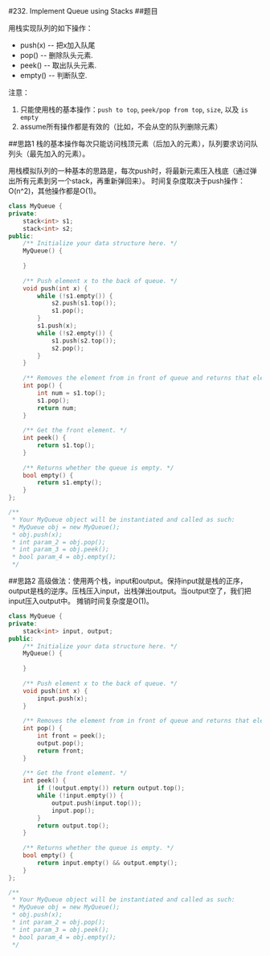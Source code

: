 #232. Implement Queue using Stacks
##题目

用栈实现队列的如下操作：

- push(x) -- 把x加入队尾
- pop() -- 删除队头元素.
- peek() -- 取出队头元素.
- empty() -- 判断队空.
 
注意：
1. 只能使用栈的基本操作：`push to top`, `peek/pop from top`, `size`, 以及 `is empty` 
2. assume所有操作都是有效的（比如，不会从空的队列删除元素）

##思路1
栈的基本操作每次只能访问栈顶元素（后加入的元素），队列要求访问队列头（最先加入的元素）。

用栈模拟队列的一种基本的思路是，每次push时，将最新元素压入栈底（通过弹出所有元素到另一个stack，再重新弹回来）。
时间复杂度取决于push操作：O(n^2)，其他操作都是O(1)。
```C++
class MyQueue {
private:
    stack<int> s1;
    stack<int> s2;
public:
    /** Initialize your data structure here. */
    MyQueue() {
        
    }
    
    /** Push element x to the back of queue. */
    void push(int x) {
        while (!s1.empty()) {
            s2.push(s1.top());
            s1.pop();
        }
        s1.push(x);
        while (!s2.empty()) {
            s1.push(s2.top());
            s2.pop();
        }
    }
    
    /** Removes the element from in front of queue and returns that element. */
    int pop() {
        int num = s1.top();
        s1.pop();
        return num;
    }
    
    /** Get the front element. */
    int peek() {
        return s1.top();
    }
    
    /** Returns whether the queue is empty. */
    bool empty() {
        return s1.empty();
    }
};

/**
 * Your MyQueue object will be instantiated and called as such:
 * MyQueue obj = new MyQueue();
 * obj.push(x);
 * int param_2 = obj.pop();
 * int param_3 = obj.peek();
 * bool param_4 = obj.empty();
 */
 ```
 
##思路2
高级做法：使用两个栈，input和output。保持input就是栈的正序，output是栈的逆序。压栈压入input，出栈弹出output。当output空了，我们把input压入output中。
摊销时间复杂度是O(1)。
```C++
class MyQueue {
private:
    stack<int> input, output;
public:
    /** Initialize your data structure here. */
    MyQueue() {
        
    }
    
    /** Push element x to the back of queue. */
    void push(int x) {
        input.push(x);
    }
    
    /** Removes the element from in front of queue and returns that element. */
    int pop() {
        int front = peek();
        output.pop();
        return front;
    }
    
    /** Get the front element. */
    int peek() {
        if (!output.empty()) return output.top();
        while (!input.empty()) {
            output.push(input.top());
            input.pop();
        }
        return output.top();
    }
    
    /** Returns whether the queue is empty. */
    bool empty() {
        return input.empty() && output.empty();
    }
};

/**
 * Your MyQueue object will be instantiated and called as such:
 * MyQueue obj = new MyQueue();
 * obj.push(x);
 * int param_2 = obj.pop();
 * int param_3 = obj.peek();
 * bool param_4 = obj.empty();
 */
```
